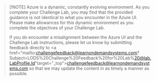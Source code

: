 > [!NOTE] Azure is a dynamic, constantly evolving environment. As you complete your Challenge Lab, you may find that the provided guidance is not identical to what you encounter in the Azure UI. Please make allowances for this dynamic environment as you complete the objectives of your Challenge Lab.
>
>If you do encounter a misalignment between the Azure UI and the Challenge Lab instructions, please let us know by submitting feedback directly to <a href="mailto:challengefeedback@learnondemandsystems.com?Subject=LODS%20Challenge%20Feedback%20for%20Lab%20@lab.LabProfile.Id"target="_top">challengefeedback@learnondemandsystems.com</a>
so that we may update the content in as timely a manner as possible.

